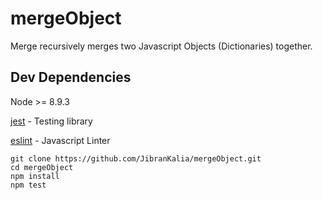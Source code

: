 # mergeObject

Merge recursively merges two Javascript Objects (Dictionaries) together. 

## Dev Dependencies
Node >= 8.9.3

[jest](https://github.com/facebook/jest.git) - Testing library

[eslint](https://github.com/eslint/eslint) - Javascript Linter

```
git clone https://github.com/JibranKalia/mergeObject.git
cd mergeObject
npm install
npm test
```
